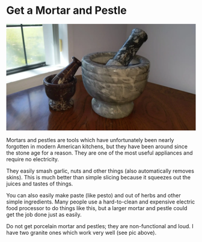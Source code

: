# Get a Mortar and Pestle

![mortar-and-pestle](pix/mortar-and-pestle.webp)

Mortars and pestles are tools which have unfortunately been nearly forgotten in modern American kitchens, but they
have been around since the stone age for a reason.
They are one of the most useful appliances and require no electricity.

They easily smash garlic, nuts and other things (also automatically removes skins).
This is much better than simple slicing because it squeezes out the juices and tastes of things.

You can also easily make paste (like pesto) and out of herbs and other simple ingredients.
Many people use a hard-to-clean and expensive electric food processor to do things like this,
but a larger mortar and pestle could get the job done just as easily.

Do not get porcelain mortar and pestles; they are non-functional and loud.
I have two granite ones which work very well (see pic above).
